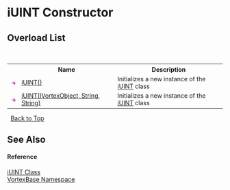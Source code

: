 # iUINT Constructor 
 


## Overload List
&nbsp;<table><tr><th></th><th>Name</th><th>Description</th></tr><tr><td>![Public method](media/pubmethod.gif "Public method")</td><td><a href="M_VortexBase_iUINT__ctor.md">iUINT()</a></td><td>
Initializes a new instance of the <a href="T_VortexBase_iUINT.md">iUINT</a> class</td></tr><tr><td>![Public method](media/pubmethod.gif "Public method")</td><td><a href="M_VortexBase_iUINT__ctor_1.md">iUINT(IVortexObject, String, String)</a></td><td>
Initializes a new instance of the <a href="T_VortexBase_iUINT.md">iUINT</a> class</td></tr></table>&nbsp;
<a href="#iuint-constructor">Back to Top</a>

## See Also


#### Reference
<a href="T_VortexBase_iUINT.md">iUINT Class</a><br /><a href="N_VortexBase.md">VortexBase Namespace</a><br />